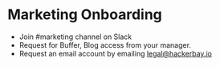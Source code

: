 # Marketing Onboarding

- Join #marketing channel on Slack
- Request for Buffer, Blog access from your manager.
- Request an email account by emailing legal@hackerbay.io

